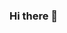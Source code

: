 ### Hi there 👋

<!--
**Eduardosbk/Eduardosbk** is a ✨ _special_ ✨ repository because its `README.md` (this file) appears on your GitHub profile.

[![Eduardo github stats](https://github-readme-stats.vercel.app/api?username=Eduardosbk)](https://github.com/Eduardosbk/github-readme-stats)

Here are some ideas to get you started:

- 🔭 I’m currently working on ...
- 🌱 I’m currently learning ...
- 👯 I’m looking to collaborate on ...
- 🤔 I’m looking for help with ...
- 💬 Ask me about ...
- 📫 How to reach me: ...
- 😄 Pronouns: ...
- ⚡ Fun fact: ...
-->
